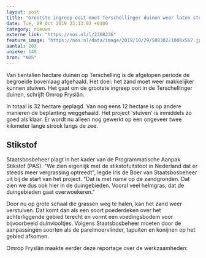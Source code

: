 ```yaml
---
layout: post
title: "Grootste ingreep ooit moet Terschellinger duinen weer laten stuiven"
date: Tue, 29 Oct 2019 23:13:02 +0100
category: nieuws
externe_link: "https://nos.nl/l/2308236"
feature_image: "https://nos.nl/data/image/2019/10/29/588382/1008x567.jpg"
aantal: 203
unieke: 148
bron: "NOS"
---
```


<p>Van tientallen hectare duinen op Terschelling is de afgelopen periode de begroeide bovenlaag afgehaald. Het doel: het zand moet weer makkelijker kunnen stuiven. Het gaat om de grootste ingreep ooit in de Terschellinger duinen, schrijft Omrop Fryslân.</p>
<p>In totaal is 32 hectare geplagd. Van nog eens 12 hectare is op andere manieren de beplanting weggehaald. Het project 'stuiven' is inmiddels zo goed als klaar. Er wordt nu alleen nog gewerkt op een ongeveer twee kilometer lange strook langs de zee.</p>
<h2>Stikstof</h2>
<p>Staatsbosbeheer plagt in het kader van de Programmatische Aanpak Stikstof (PAS). "We zien eigenlijk met de stikstofuitstoot in Nederland dat er steeds meer vergrassing optreedt", legde Iris de Boer van Staatsbosbeheer uit bij de start van het project. "Dat is met name op de zandgronden. Dat zien we dus ook hier in de duingebieden. Vooral veel helmgras, dat de duingebieden gaat overwoekeren."</p>
<p>Door nu op grote schaal die grassen weg te halen, kan het zand weer verstuiven. Dat komt dan als een soort poederdeken over het achterliggende gebied terecht en vormt een voedingsbodem voor bijvoorbeeld duinviooltjes. Volgens Staatsbosbeheer moeten door de aanpassingen soorten als de parelmoervlinder, tapuiten en konijnen op het gebied afkomen.</p>
<p>Omrop Fryslân maakte eerder deze reportage over de werkzaamheden:</p>
